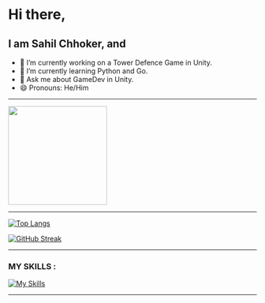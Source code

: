   # Hi there,
  ## I am Sahil Chhoker, and
  - 🔭 I’m currently working on a Tower Defence Game in Unity.
  - 🌱 I’m currently learning Python and Go.
  - 💬 Ask me about GameDev in Unity.
  - 😄 Pronouns: He/Him 
----
<a href="https://github.com/sahil-chhoker/github-readme-stats">
  <img height=200 align="center" src="https://github-readme-stats.vercel.app/api?username=sahil-chhoker&show_icons=true&theme=dark" />
</a>

----

[![Top Langs](https://github-readme-stats.vercel.app/api/top-langs/?username=sahil-chhoker&hide=asp.net,shaderlab,hlsl,html&layout=donut)](https://github.com/sahil-chhoker/github-readme-stats)

[![GitHub Streak](http://github-readme-streak-stats.herokuapp.com?user=sahil-chhoker&theme=dark&background=000000)](https://git.io/streak-stats)

----

<!--- ![Snake animation](https://github.com/sahil-chhoker/sahil-chhoker/blob/output/github-contribution-grid-snake.svg)-->

### MY SKILLS : 
[![My Skills](https://skillicons.dev/icons?i=cs,python,go,unity,postgresql,dotnet,git,github,discord,ps)](https://skillicons.dev)

---

<!--
**Sahil-Chhoker/Sahil-Chhoker** is a ✨ _special_ ✨ repository because its `README.md` (this file) appears on your GitHub profile.

Here are some ideas to get you started:

- 🔭 I’m currently working on ...
- 🌱 I’m currently learning ...

- 🤔 I’m looking for help with ...
- 💬 Ask me about ...
- ⚡ Fun fact: ...
-->
